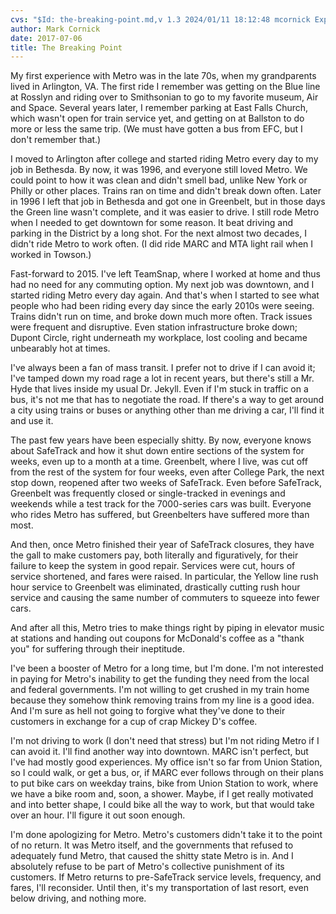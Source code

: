 ```yaml
---
cvs: "$Id: the-breaking-point.md,v 1.3 2024/01/11 18:12:48 mcornick Exp $"
author: Mark Cornick
date: 2017-07-06
title: The Breaking Point
---
```

My first experience with Metro was in the late 70s, when my grandparents lived in Arlington, VA. The first ride I remember was getting on the Blue line at Rosslyn and riding over to Smithsonian to go to my favorite museum, Air and Space. Several years later, I remember parking at East Falls Church, which wasn't open for train service yet, and getting on at Ballston to do more or less the same trip. (We must have gotten a bus from EFC, but I don't remember that.)

I moved to Arlington after college and started riding Metro every day to my job in Bethesda. By now, it was 1996, and everyone still loved Metro. We could point to how it was clean and didn't smell bad, unlike New York or Philly or other places. Trains ran on time and didn't break down often. Later in 1996 I left that job in Bethesda and got one in Greenbelt, but in those days the Green line wasn't complete, and it was easier to drive. I still rode Metro when I needed to get downtown for some reason. It beat driving and parking in the District by a long shot. For the next almost two decades, I didn't ride Metro to work often. (I did ride MARC and MTA light rail when I worked in Towson.)

Fast-forward to 2015. I've left TeamSnap, where I worked at home and thus had no need for any commuting option. My next job was downtown, and I started riding Metro every day again. And that's when I started to see what people who had been riding every day since the early 2010s were seeing. Trains didn't run on time, and broke down much more often. Track issues were frequent and disruptive. Even station infrastructure broke down; Dupont Circle, right underneath my workplace, lost cooling and became unbearably hot at times.

I've always been a fan of mass transit. I prefer not to drive if I can avoid it; I've tamped down my road rage a lot in recent years, but there's still a Mr. Hyde that lives inside my usual Dr. Jekyll. Even if I'm stuck in traffic on a bus, it's not me that has to negotiate the road. If there's a way to get around a city using trains or buses or anything other than me driving a car, I'll find it and use it.

The past few years have been especially shitty. By now, everyone knows about SafeTrack and how it shut down entire sections of the system for weeks, even up to a month at a time. Greenbelt, where I live, was cut off from the rest of the system for four weeks, even after College Park, the next stop down, reopened after two weeks of SafeTrack. Even before SafeTrack, Greenbelt was frequently closed or single-tracked in evenings and weekends while a test track for the 7000-series cars was built. Everyone who rides Metro has suffered, but Greenbelters have suffered more than most.

And then, once Metro finished their year of SafeTrack closures, they have the gall to make customers pay, both literally and figuratively, for their failure to keep the system in good repair. Services were cut, hours of service shortened, and fares were raised. In particular, the Yellow line rush hour service to Greenbelt was eliminated, drastically cutting rush hour service and causing the same number of commuters to squeeze into fewer cars.

And after all this, Metro tries to make things right by piping in elevator music at stations and handing out coupons for McDonald's coffee as a "thank you" for suffering through their ineptitude.

I've been a booster of Metro for a long time, but I'm done. I'm not interested in paying for Metro's inability to get the funding they need from the local and federal governments. I'm not willing to get crushed in my train home because they somehow think removing trains from my line is a good idea. And I'm sure as hell not going to forgive what they've done to their customers in exchange for a cup of crap Mickey D's coffee.

I'm not driving to work (I don't need that stress) but I'm not riding Metro if I can avoid it. I'll find another way into downtown. MARC isn't perfect, but I've had mostly good experiences. My office isn't so far from Union Station, so I could walk, or get a bus, or, if MARC ever follows through on their plans to put bike cars on weekday trains, bike from Union Station to work, where we have a bike room and, soon, a shower. Maybe, if I get really motivated and into better shape, I could bike all the way to work, but that would take over an hour. I'll figure it out soon enough.

I'm done apologizing for Metro. Metro's customers didn't take it to the point of no return. It was Metro itself, and the governments that refused to adequately fund Metro, that caused the shitty state Metro is in. And I absolutely refuse to be part of Metro's collective punishment of its customers. If Metro returns to pre-SafeTrack service levels, frequency, and fares, I'll reconsider. Until then, it's my transportation of last resort, even below driving, and nothing more.
